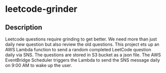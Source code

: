 # leetcode-grinder
## Description
Leetcode questions require grinding to get better. We need more than just daily new question but also review the old questions. 
This project ets up an AWS Lambda function to send a random completed LeetCode question daily via SNS. 
The questions are stored in S3 bucket as a json file.
The AWS EventBridge Scheduler triggers the Lambda to send the SNS message daily on 9:00 AM to wake up the user.
